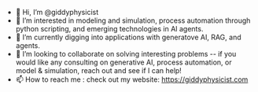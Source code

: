 - 👋 Hi, I’m @giddyphysicist
- 👀 I’m interested in modeling and simulation, process automation through python scripting, and emerging technologies in AI agents. 
- 🌱 I’m currently digging into applications with generatove AI, RAG, and agents.
- 💞️ I’m looking to collaborate on solving interesting problems -- if you would like any consulting on generative AI, process automation, or model & simulation, reach out and see if I can help!
- 📫 How to reach me : check out my website: https://giddyphysicist.com

<!---
giddyphysicist/giddyphysicist is a ✨ special ✨ repository because its `README.md` (this file) appears on your GitHub profile.
You can click the Preview link to take a look at your changes.
--->
